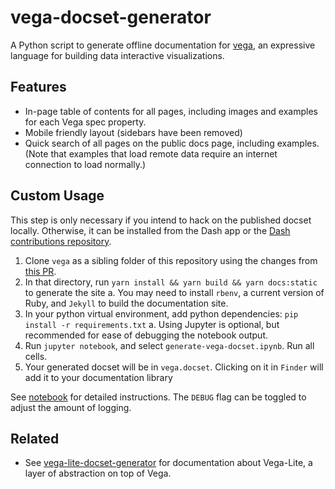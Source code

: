 # vega-docset-generator

A Python script to generate offline documentation for [vega](https://github.com/vega/vega), an expressive language for building data interactive visualizations.

## Features

- In-page table of contents for all pages, including images and examples for each Vega spec property.
- Mobile friendly layout (sidebars have been removed)
- Quick search of all pages on the public docs page, including examples. (Note that examples that load remote data require an internet connection to load normally.)

## Custom Usage

This step is only necessary if you intend to hack on the published docset locally. Otherwise, it can be installed from the Dash app or the [Dash contributions repository](https://github.com/Kapeli/Dash-User-Contributions).

1. Clone `vega` as a sibling folder of this repository using the changes from [this PR](https://github.com/vega/vega/pull/3280).
2. In that directory, run `yarn install && yarn build && yarn docs:static` to generate the site
  a. You may need to install `rbenv`, a current version of Ruby, and `Jekyll` to build the documentation site.
3. In your python virtual environment, add python dependencies: `pip install -r requirements.txt`
  a. Using Jupyter is optional, but recommended for ease of debugging the notebook output.
4. Run `jupyter notebook`, and select `generate-vega-docset.ipynb`. Run all cells.
5. Your generated docset will be in `vega.docset`. Clicking on it in `Finder` will add it to your documentation library

See [notebook](./generate-vega-docset.ipynb) for detailed instructions. The `DEBUG` flag can be toggled to adjust the amount of logging.

## Related

- See [vega-lite-docset-generator](https://github.com/hydrosquall/vega-lite-docset-generator/) for documentation about Vega-Lite, a layer of abstraction on top of Vega.
